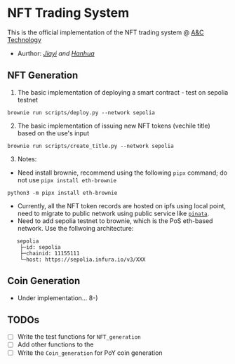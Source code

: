 # NFT Trading System
This is the official implementation of the NFT trading system @ [A&amp;C Technology](https://www.linkedin.com/company/a-c-technology-inc)

- Aurthor: _[Jiayi](https://github.com/JayLuo17/) and [Hanhua](https://github.com/HenryJiang97)_


## NFT Generation
1. The basic implementation of deploying a smart contract - test on sepolia testnet
```
brownie run scripts/deploy.py --network sepolia
```

2. The basic implementation of issuing new NFT tokens (vechile title) based on the use's input
```
brownie run scripts/create_title.py --network sepolia
```

3. Notes:
- Need install brownie, recommend using the following `pipx` command; do not use `pipx install eth-brownie`
```
python3 -m pipx install eth-brownie
```
- Currently, all the NFT token records are hosted on ipfs using local point, need to migrate to public network using public service like [`pinata`](https://www.pinata.cloud/).
- Need to add sepolia testnet to brownie, which is the PoS eth-based network. Use the follwoing architecture:
```
   sepolia
    ├─id: sepolia
    ├─chainid: 11155111
    └─host: https://sepolia.infura.io/v3/XXX
```

## Coin Generation

- Under implementation... 8-)

## TODOs
- [ ] Write the test functions for `NFT_generation`
- [ ] Add other functions to the 
- [ ] Write the `Coin_generation` for PoY coin generation
